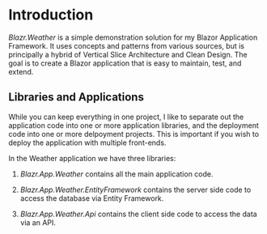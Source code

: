 # Introduction

*Blazr.Weather* is a simple demonstration solution for my Blazor Application Framework.  It uses concepts and patterns from various sources, but is principally a hybrid of Vertical Slice Architecture and Clean Design.  The goal is to create a Blazor application that is easy to maintain, test, and extend.

## Libraries and Applications

While you can keep everything in one project, I like to separate out the application code into one or more application libraries, and the deployment code into one or more delpoyment projects.  This is important if you wish to deploy the application with multiple front-ends.

In the Weather application we have three libraries:

1. *Blazr.App.Weather* contains all the main application code.

2. *Blazr.App.Weather.EntityFramework* contains the server side code to access the database via Entity Framework.

3. *Blazr.App.Weather.Api* contains the client side code to access the data via an API.

